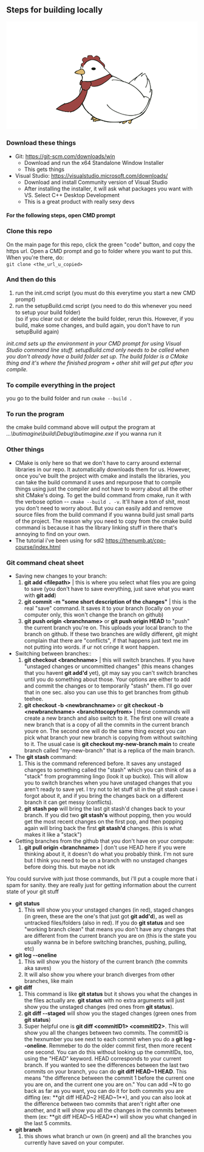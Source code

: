## Steps for building locally
![](https://github.com/jackb7890/butimagine/blob/main/hentie.gif)
### Download these things
- Git: https://git-scm.com/downloads/win
    - Download and run the x64 Standalone Window Installer
    - This gets things
- Visual Studio: https://visualstudio.microsoft.com/downloads/
    - Download and install Community version of Visual Studio
    - After installing the installer, it will ask what packages you
    want with VS. Select C++ Desktop Development
    - This is a great product with really sexy devs

#### For the following steps, open CMD prompt 

### Clone this repo
On the main page for this repo, click the green "code" button, and copy
the https url. Open a CMD prompt and go to folder where you want to put this.
When you're there, do:  
`git clone <the_url_u_copied>`

### And then do this
1. run the init.cmd script (you must do this everytime you start a new CMD prompt)
2. run the setupBuild.cmd script (you need to do this whenever you need to setup your build folder)  
(so if you clear out or delete the build folder, rerun this. However, if you build, make some changes, and build again, you don't have to run setupBuild again)


*init.cmd sets up the environment in your CMD prompt for using Visual Studio command line stuff. setupBuild.cmd only needs to be called when you don't already have a build folder set up. The build folder is a CMake thing and it's where the finished program + other shit will get put after you compile.*

### To compile everything in the project
you go to the build folder and run `cmake --build .`

### To run the program
the cmake build command above will output the program at *...\butimagine\build\Debug\butimagine.exe* if you wanna run it

### Other things
- CMake is only here so that we don't have to carry around external libraries in our repo. It automatically downloads them for us. However, once you've built the project with cmake and installs the libraries, you can take the build command it uses and repurpose that to compile things using just the compiler and not have to worry about all the other shit CMake's doing. To get the build command from cmake, run it with the verbose option -- `cmake --build . -v`. It'll have a ton of shit, most you don't need to worry about. But you can easily add and remove source files from the build command if you wanna build just small parts of the project. The reason why you need to copy from the cmake build command is because it has the library linking stuff in there that's annoying to find on your own.
- The tutorial i've been using for sdl2 https://thenumb.at/cpp-course/index.html

### Git command cheat sheet
- Saving new changes to your branch:
    1. **git add \<filepath\>** | this is where you select what files you are going to save (you don't have to save everything, just save what you want with **git add**)
    2. **git commit -m "some short description of the changes"** | this is the real "save" command. It saves it to your branch (locally on your computer only, this won't change the branch on github)
    3. **git push origin \<branchname\>** or **git push origin HEAD** to "push" the current branch you're on. This uploads your local branch to the branch on github. If these two branches are wildly different, git might complain that there are "conflicts", if that happens just text me im not putting into words. if ur not cringe it wont happen.
- Switching between branches::
    1. **git checkout \<branchname\>** | this will switch branches. If you have "unstaged changes or uncommitted changes" (this means changes that you havent **git add'd** yet), git may say you can't switch branches until you do something about those. Your options are either to add and commit the changes or to temporarily "stash" them. I'll go over that in one sec. also you can use this to get branches from github teehee.
    2. **git checkout -b \<newbranchname\>** or **git checkout -b \<newbranchname\> \<branchtocopyfrom\>** | these commands will create a new branch and also switch to it. The first one will create a new branch that is a copy of all the commits in the current branch youre on. The second one will do the same thing except you can pick what branch your new branch is copying from without switching to it. The usual case is **git checkout my-new-branch main** to create branch called "my-new-branch" that is a replica of the main branch.
- The **git stash** command:
    1. This is the command referenced before. It saves any unstaged changes to something called the "stash" which you can think of as a "stack" from programming lingo (look it up bucko). This will allow you to switch branches when you have unstaged changes that you aren't ready to save yet. I try not to let stuff sit in the git stash cause i forgot about it, and if you bring the changes back on a different branch it can get messy (conflicts).
    2. **git stash pop** will bring the last git stash'd changes back to your branch. If you did two **git stash's** without popping, then you would get the most recent changes on the first pop, and then popping again will bring back the first **git stash'd** changes. (this is what makes it like a "stack")
- Getting branches from the github that you don't have on your compute:
    1. **git pull origin \<branchname\>** | don't use HEAD here if you were thinking about it, it doesn't do what you probably think. I'm not sure but I think you need to be on a branch with no unstaged changes before doing this. but maybe not idk

You could survive with just those commands, but i'll put a couple more that i spam for sanity. they are really just for getting information about the current state of your git stuff

- **git status**
    1. This will show you your unstaged changes (in red), staged changes (in green, these are the one's that just got **git add'd**), as well as untracked files/folders (also in red). If you do **git status** and see "working branch clean" that means you don't have any changes that are different from the current branch you are on (this is the state you usually wanna be in before switching branches, pushing, pulling, etc)
- **git log --oneline**
    1. This will show you the history of the current branch (the commits aka saves)
    2. It will also show you where your branch diverges from other branches, like main
- **git diff**
    1. This command is like **git status** but it shows you what the changes in the files actually are. **git status** with no extra arguments will just show you the unstaged changes (red ones from **git status**).
    2. **git diff --staged** will show you the staged changes (green ones from **git status**)
    3. Super helpful one is **git diff \<commitID1\> \<commitID2\>**. This will show you all the changes between two commits. The commitID is the hexnumber you see next to each commit when you do a **git log --oneline**. Remmeber to do the older commit first, then more recent one second. You can do this without looking up the commitIDs, too, using the "HEAD" keyword. HEAD corresponds to your current branch. If you wanted to see the differences between the last two commits on your branch, you can do **git diff HEAD~1 HEAD**. This means "the difference between the commit 1 before the current one you are on, and the current one you are on." You can add ~N to go back as far as you want, you can do it for both commits you are diffing (ex: **git diff HEAD~2 HEAD~1**), and you can also look at the difference between two commits that aren't right after one another, and it will show you all the changes in the commits between them (ex: **git diff HEAD~5 HEAD**) will show you what changed in the last 5 commits.
- **git branch**
    1. this shows what branch ur own (in green) and all the branches you currently have saved on your computer.
    